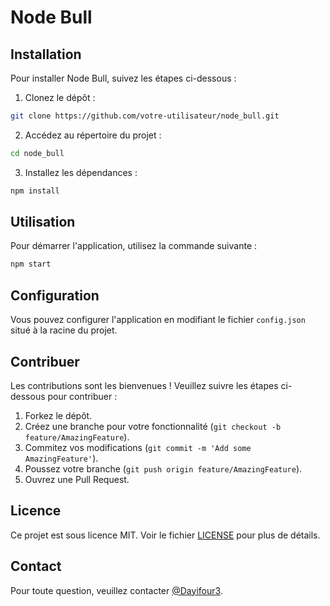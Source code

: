 # Node Bull

## Installation

Pour installer Node Bull, suivez les étapes ci-dessous :

1. Clonez le dépôt :

```bash
git clone https://github.com/votre-utilisateur/node_bull.git
```

2. Accédez au répertoire du projet :

```bash
cd node_bull
```

3. Installez les dépendances :

```bash
npm install
```

## Utilisation

Pour démarrer l'application, utilisez la commande suivante :

```bash
npm start
```

## Configuration

Vous pouvez configurer l'application en modifiant le fichier `config.json` situé à la racine du projet.

## Contribuer

Les contributions sont les bienvenues ! Veuillez suivre les étapes ci-dessous pour contribuer :

1. Forkez le dépôt.
2. Créez une branche pour votre fonctionnalité (`git checkout -b feature/AmazingFeature`).
3. Commitez vos modifications (`git commit -m 'Add some AmazingFeature'`).
4. Poussez votre branche (`git push origin feature/AmazingFeature`).
5. Ouvrez une Pull Request.

## Licence

Ce projet est sous licence MIT. Voir le fichier [LICENSE](LICENSE) pour plus de détails.

## Contact

Pour toute question, veuillez contacter [@Dayifour3](mailto:sekoudayifourouk@gmail.com).

